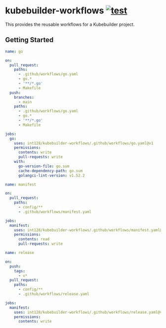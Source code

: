 # kubebuilder-workflows [![test](https://github.com/int128/kubebuilder-workflows/actions/workflows/test-workflows.yaml/badge.svg)](https://github.com/int128/kubebuilder-workflows/actions/workflows/test-workflows.yaml)

This provides the reusable workflows for a Kubebuilder project.

## Getting Started

```yaml
name: go

on:
  pull_request:
    paths:
      - .github/workflows/go.yaml
      - go.*
      - '**/*.go'
      - Makefile
  push:
    branches:
      - main
    paths:
      - .github/workflows/go.yaml
      - go.*
      - '**/*.go'
      - Makefile

jobs:
  go:
    uses: int128/kubebuilder-workflows/.github/workflows/go.yaml@v1
    permissions:
      contents: write
      pull-requests: write
    with:
      go-version-file: go.sum
      cache-dependency-path: go.sum
      golangci-lint-version: v1.52.2
```

```yaml
name: manifest

on:
  pull_request:
    paths:
      - config/**
      - .github/workflows/manifest.yaml

jobs:
  manifest:
    uses: int128/kubebuilder-workflows/.github/workflows/manifest.yaml@v1
    permissions:
      contents: read
      pull-requests: write
```

```yaml
name: release

on:
  push:
    tags:
      - v*
  pull_request:
    paths:
      - config/**
      - .github/workflows/release.yaml

jobs:
  manifest:
    uses: int128/kubebuilder-workflows/.github/workflows/release.yaml@v1
    permissions:
      contents: write
```
